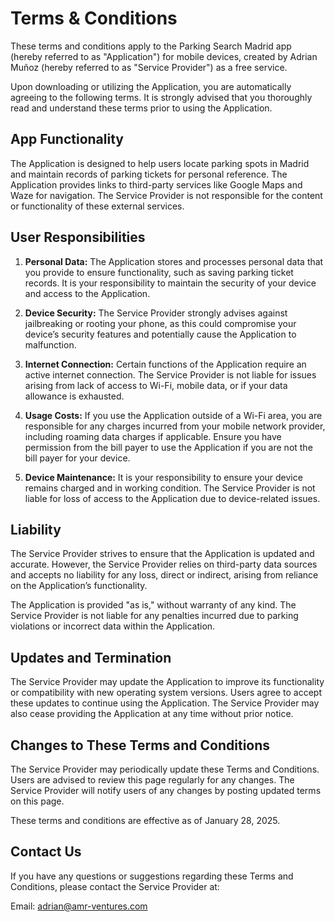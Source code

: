 # Terms & Conditions

These terms and conditions apply to the Parking Search Madrid app (hereby referred to as "Application") for mobile devices, created by Adrian Muñoz (hereby referred to as "Service Provider") as a free service.

Upon downloading or utilizing the Application, you are automatically agreeing to the following terms. It is strongly advised that you thoroughly read and understand these terms prior to using the Application. 

## App Functionality

The Application is designed to help users locate parking spots in Madrid and maintain records of parking tickets for personal reference. The Application provides links to third-party services like Google Maps and Waze for navigation. The Service Provider is not responsible for the content or functionality of these external services.

## User Responsibilities

1. **Personal Data:** The Application stores and processes personal data that you provide to ensure functionality, such as saving parking ticket records. It is your responsibility to maintain the security of your device and access to the Application.

2. **Device Security:** The Service Provider strongly advises against jailbreaking or rooting your phone, as this could compromise your device’s security features and potentially cause the Application to malfunction.

3. **Internet Connection:** Certain functions of the Application require an active internet connection. The Service Provider is not liable for issues arising from lack of access to Wi-Fi, mobile data, or if your data allowance is exhausted.

4. **Usage Costs:** If you use the Application outside of a Wi-Fi area, you are responsible for any charges incurred from your mobile network provider, including roaming data charges if applicable. Ensure you have permission from the bill payer to use the Application if you are not the bill payer for your device.

5. **Device Maintenance:** It is your responsibility to ensure your device remains charged and in working condition. The Service Provider is not liable for loss of access to the Application due to device-related issues.

## Liability

The Service Provider strives to ensure that the Application is updated and accurate. However, the Service Provider relies on third-party data sources and accepts no liability for any loss, direct or indirect, arising from reliance on the Application’s functionality.

The Application is provided "as is," without warranty of any kind. The Service Provider is not liable for any penalties incurred due to parking violations or incorrect data within the Application.

## Updates and Termination

The Service Provider may update the Application to improve its functionality or compatibility with new operating system versions. Users agree to accept these updates to continue using the Application. The Service Provider may also cease providing the Application at any time without prior notice.

## Changes to These Terms and Conditions

The Service Provider may periodically update these Terms and Conditions. Users are advised to review this page regularly for any changes. The Service Provider will notify users of any changes by posting updated terms on this page.

These terms and conditions are effective as of January 28, 2025.

## Contact Us

If you have any questions or suggestions regarding these Terms and Conditions, please contact the Service Provider at:

Email: adrian@amr-ventures.com


